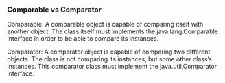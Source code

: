 ### Comparable vs Comparator
Comparable: A comparable object is capable of comparing itself with another object. The class itself must implements the java.lang.Comparable interface in order to be able to compare its instances.

Comparator: A comparator object is capable of comparing two different objects. The class is not comparing its instances, but some other class’s instances. This comparator class must implement the java.util.Comparator interface.


